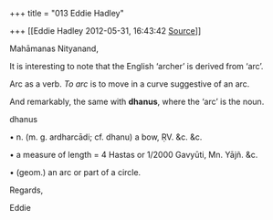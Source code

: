 +++
title = "013 Eddie Hadley"

+++
[[Eddie Hadley	2012-05-31, 16:43:42 [Source](https://groups.google.com/g/samskrita/c/tzTghOHjX0o)]]



Mahāmanas Nityanand,



It is interesting to note that the English ‘archer’ is derived from ‘arc’.

Arc as a verb. *To arc* is to move in a curve suggestive of an arc.



And remarkably, the same with **dhanus**, where the ‘arc’ is the noun.



dhanus

• n. (m. g. ardharcādi; cf. dhanu) a bow, ṚV. &c. &c.

• a measure of length = 4 Hastas or 1/2000 Gavyūti, Mn. Yājñ. &c.

• (geom.) an arc or part of a circle.



Regards,



Eddie

